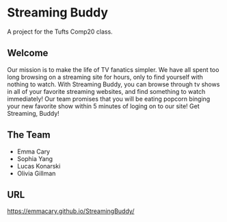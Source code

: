 # Streaming Buddy
A project for the Tufts Comp20 class.

## Welcome
Our mission is to make the life of TV fanatics simpler. We have all spent too long browsing on a streaming site for hours, only to find yourself with nothing to watch. With Streaming Buddy, you can browse through tv shows in all of your favorite streaming websites, and find something to watch immediately! Our team promises that you will be eating popcorn binging your new favorite show within 5 minutes of loging on to our site! Get Streaming, Buddy!

## The Team
* Emma Cary
* Sophia Yang
* Lucas Konarski
* Olivia Gillman

## URL
https://emmacary.github.io/StreamingBuddy/
